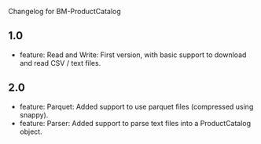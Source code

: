 Changelog for BM-ProductCatalog

## 1.0
* feature: Read and Write: First version, with basic support to download and read CSV / text files.

## 2.0
* feature: Parquet: Added support to use parquet files (compressed using snappy).
* feature: Parser: Added support to parse text files into a ProductCatalog object.
 